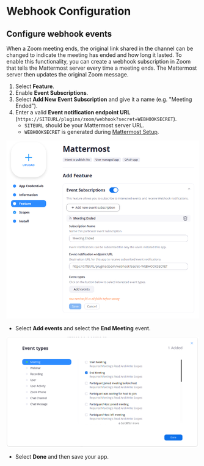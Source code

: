 # Webhook Configuration

## Configure webhook events

When a Zoom meeting ends, the original link shared in the channel can be changed to indicate the meeting has ended and how long it lasted. To enable this functionality, you can create a webhook subscription in Zoom that tells the Mattermost server every time a meeting ends. The Mattermost server then updates the original Zoom message.

1. Select **Feature**.
2. Enable **Event Subscriptions**.
3. Select **Add New Event Subscription** and give it a name \(e.g. "Meeting Ended"\).
4. Enter a valid **Event notification endpoint URL** \(`https://SITEURL/plugins/zoom/webhook?secret=WEBHOOKSECRET`\).
   * `SITEURL` should be your Mattermost server URL.
   * `WEBHOOKSECRET` is generated during [Mattermost Setup](../mattermost-setup.md).

![Feature screen](../../.gitbook/assets/feature.png)

* Select **Add events** and select the **End Meeting** event.

![Event types screen](../../.gitbook/assets/event_types.png)

  * Select **Done** and then save your app.
